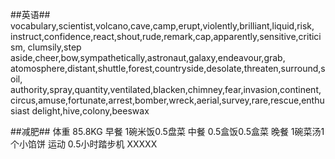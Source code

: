 ##英语##
vocabulary,scientist,volcano,cave,camp,erupt,violently,brilliant,liquid,risk,
instruct,confidence,react,shout,rude,remark,cap,apparently,sensitive,criticism,
clumsily,step aside,cheer,bow,sympathetically,astronaut,galaxy,endeavour,grab,
atomosphere,distant,shuttle,forest,countryside,desolate,threaten,surround,soil,
authority,spray,quantity,ventilated,blacken,chimney,fear,invasion,continent,
circus,amuse,fortunate,arrest,bomber,wreck,aerial,survey,rare,rescue,enthusiast
delight,hive,colony,beeswax

##减肥##
体重 85.8KG
早餐 1碗米饭0.5盘菜
中餐 0.5盒饭0.5盒菜
晚餐 1碗菜汤1个小馅饼
运动 0.5小时踏步机
XXXXX
